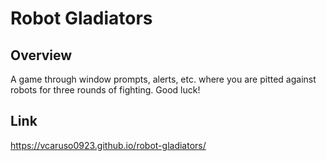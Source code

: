 # Robot Gladiators

## Overview
A game through window prompts, alerts, etc. where you are pitted against robots for three rounds of fighting. Good luck!

## Link
https://vcaruso0923.github.io/robot-gladiators/
